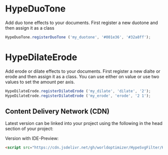 # HypeDuoTone
Add duo tone effects to your documents. First register a new duotone and then assign it as a class
```javascript
HypeDuoTone.registerDuoTone ('my_duotone', '#001e36', '#32a8ff');
```

# HypeDilateErode
Add erode or dilate effects to your documents. First register a new dialte or erode and then assign it as a class. You can use either on value or use two values to set the amount per axis.
```javascript
HypeDilateErode.registerDilateErode ('my_dilate', 'dilate', '2');
HypeDilateErode.registerDilateErode ('my_erode', 'erode', '2 1');

```


## Content Delivery Network (CDN)
Latest version can be linked into your project using the following in the head section of your project:

Version with IDE-Preview:

```html
<script src="https://cdn.jsdelivr.net/gh/worldoptimizer/HypeSvgFilter/HypeDuoTone.min.js"></script>
```
